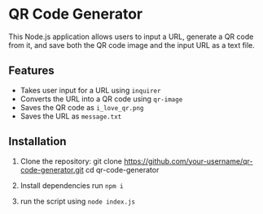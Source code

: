 # QR Code Generator

This Node.js application allows users to input a URL, generate a QR code from it, and save both the QR code image and the input URL as a text file.

## Features
- Takes user input for a URL using `inquirer`
- Converts the URL into a QR code using `qr-image`
- Saves the QR code as `i_love_qr.png`
- Saves the URL as `message.txt`

## Installation

1. Clone the repository:
   git clone https://github.com/your-username/qr-code-generator.git
   cd qr-code-generator

2. Install dependencies
   run `npm i`
   
3. run the script using `node index.js`
